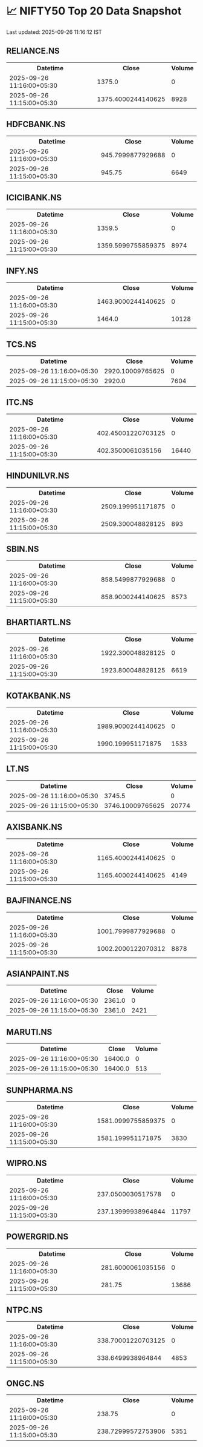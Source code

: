 # 📈 NIFTY50 Top 20 Data Snapshot

Last updated: 2025-09-26 11:16:12 IST

## RELIANCE.NS

<table>
  <tr><th>Datetime</th><th>Close</th><th>Volume</th></tr>
  <tr><td>2025-09-26 11:16:00+05:30</td><td>1375.0</td><td>0</td></tr>
  <tr><td>2025-09-26 11:15:00+05:30</td><td>1375.4000244140625</td><td>8928</td></tr>
</table>

## HDFCBANK.NS

<table>
  <tr><th>Datetime</th><th>Close</th><th>Volume</th></tr>
  <tr><td>2025-09-26 11:16:00+05:30</td><td>945.7999877929688</td><td>0</td></tr>
  <tr><td>2025-09-26 11:15:00+05:30</td><td>945.75</td><td>6649</td></tr>
</table>

## ICICIBANK.NS

<table>
  <tr><th>Datetime</th><th>Close</th><th>Volume</th></tr>
  <tr><td>2025-09-26 11:16:00+05:30</td><td>1359.5</td><td>0</td></tr>
  <tr><td>2025-09-26 11:15:00+05:30</td><td>1359.5999755859375</td><td>8974</td></tr>
</table>

## INFY.NS

<table>
  <tr><th>Datetime</th><th>Close</th><th>Volume</th></tr>
  <tr><td>2025-09-26 11:16:00+05:30</td><td>1463.9000244140625</td><td>0</td></tr>
  <tr><td>2025-09-26 11:15:00+05:30</td><td>1464.0</td><td>10128</td></tr>
</table>

## TCS.NS

<table>
  <tr><th>Datetime</th><th>Close</th><th>Volume</th></tr>
  <tr><td>2025-09-26 11:16:00+05:30</td><td>2920.10009765625</td><td>0</td></tr>
  <tr><td>2025-09-26 11:15:00+05:30</td><td>2920.0</td><td>7604</td></tr>
</table>

## ITC.NS

<table>
  <tr><th>Datetime</th><th>Close</th><th>Volume</th></tr>
  <tr><td>2025-09-26 11:16:00+05:30</td><td>402.45001220703125</td><td>0</td></tr>
  <tr><td>2025-09-26 11:15:00+05:30</td><td>402.3500061035156</td><td>16440</td></tr>
</table>

## HINDUNILVR.NS

<table>
  <tr><th>Datetime</th><th>Close</th><th>Volume</th></tr>
  <tr><td>2025-09-26 11:16:00+05:30</td><td>2509.199951171875</td><td>0</td></tr>
  <tr><td>2025-09-26 11:15:00+05:30</td><td>2509.300048828125</td><td>893</td></tr>
</table>

## SBIN.NS

<table>
  <tr><th>Datetime</th><th>Close</th><th>Volume</th></tr>
  <tr><td>2025-09-26 11:16:00+05:30</td><td>858.5499877929688</td><td>0</td></tr>
  <tr><td>2025-09-26 11:15:00+05:30</td><td>858.9000244140625</td><td>8573</td></tr>
</table>

## BHARTIARTL.NS

<table>
  <tr><th>Datetime</th><th>Close</th><th>Volume</th></tr>
  <tr><td>2025-09-26 11:16:00+05:30</td><td>1922.300048828125</td><td>0</td></tr>
  <tr><td>2025-09-26 11:15:00+05:30</td><td>1923.800048828125</td><td>6619</td></tr>
</table>

## KOTAKBANK.NS

<table>
  <tr><th>Datetime</th><th>Close</th><th>Volume</th></tr>
  <tr><td>2025-09-26 11:16:00+05:30</td><td>1989.9000244140625</td><td>0</td></tr>
  <tr><td>2025-09-26 11:15:00+05:30</td><td>1990.199951171875</td><td>1533</td></tr>
</table>

## LT.NS

<table>
  <tr><th>Datetime</th><th>Close</th><th>Volume</th></tr>
  <tr><td>2025-09-26 11:16:00+05:30</td><td>3745.5</td><td>0</td></tr>
  <tr><td>2025-09-26 11:15:00+05:30</td><td>3746.10009765625</td><td>20774</td></tr>
</table>

## AXISBANK.NS

<table>
  <tr><th>Datetime</th><th>Close</th><th>Volume</th></tr>
  <tr><td>2025-09-26 11:16:00+05:30</td><td>1165.4000244140625</td><td>0</td></tr>
  <tr><td>2025-09-26 11:15:00+05:30</td><td>1165.4000244140625</td><td>4149</td></tr>
</table>

## BAJFINANCE.NS

<table>
  <tr><th>Datetime</th><th>Close</th><th>Volume</th></tr>
  <tr><td>2025-09-26 11:16:00+05:30</td><td>1001.7999877929688</td><td>0</td></tr>
  <tr><td>2025-09-26 11:15:00+05:30</td><td>1002.2000122070312</td><td>8878</td></tr>
</table>

## ASIANPAINT.NS

<table>
  <tr><th>Datetime</th><th>Close</th><th>Volume</th></tr>
  <tr><td>2025-09-26 11:16:00+05:30</td><td>2361.0</td><td>0</td></tr>
  <tr><td>2025-09-26 11:15:00+05:30</td><td>2361.0</td><td>2421</td></tr>
</table>

## MARUTI.NS

<table>
  <tr><th>Datetime</th><th>Close</th><th>Volume</th></tr>
  <tr><td>2025-09-26 11:16:00+05:30</td><td>16400.0</td><td>0</td></tr>
  <tr><td>2025-09-26 11:15:00+05:30</td><td>16400.0</td><td>513</td></tr>
</table>

## SUNPHARMA.NS

<table>
  <tr><th>Datetime</th><th>Close</th><th>Volume</th></tr>
  <tr><td>2025-09-26 11:16:00+05:30</td><td>1581.0999755859375</td><td>0</td></tr>
  <tr><td>2025-09-26 11:15:00+05:30</td><td>1581.199951171875</td><td>3830</td></tr>
</table>

## WIPRO.NS

<table>
  <tr><th>Datetime</th><th>Close</th><th>Volume</th></tr>
  <tr><td>2025-09-26 11:16:00+05:30</td><td>237.0500030517578</td><td>0</td></tr>
  <tr><td>2025-09-26 11:15:00+05:30</td><td>237.13999938964844</td><td>11797</td></tr>
</table>

## POWERGRID.NS

<table>
  <tr><th>Datetime</th><th>Close</th><th>Volume</th></tr>
  <tr><td>2025-09-26 11:16:00+05:30</td><td>281.6000061035156</td><td>0</td></tr>
  <tr><td>2025-09-26 11:15:00+05:30</td><td>281.75</td><td>13686</td></tr>
</table>

## NTPC.NS

<table>
  <tr><th>Datetime</th><th>Close</th><th>Volume</th></tr>
  <tr><td>2025-09-26 11:16:00+05:30</td><td>338.70001220703125</td><td>0</td></tr>
  <tr><td>2025-09-26 11:15:00+05:30</td><td>338.6499938964844</td><td>4853</td></tr>
</table>

## ONGC.NS

<table>
  <tr><th>Datetime</th><th>Close</th><th>Volume</th></tr>
  <tr><td>2025-09-26 11:16:00+05:30</td><td>238.75</td><td>0</td></tr>
  <tr><td>2025-09-26 11:15:00+05:30</td><td>238.72999572753906</td><td>5351</td></tr>
</table>

